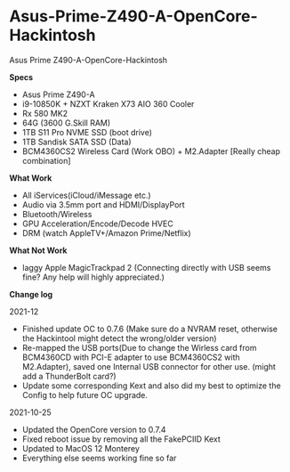 # Asus-Prime-Z490-A-OpenCore-Hackintosh
Asus Prime Z490-A-OpenCore-Hackintosh

**Specs** 
* Asus Prime Z490-A
* i9-10850K + NZXT Kraken X73 AIO 360 Cooler 
* Rx 580 MK2 
* 64G (3600 G.Skill RAM)
* 1TB S11 Pro NVME SSD (boot drive)
* 1TB Sandisk SATA SSD (Data)
* BCM4360CS2 Wireless Card (Work OBO) + M2.Adapter [Really cheap combination]

**What Work** 
* All iServices(iCloud/iMessage etc.) 
* Audio via 3.5mm port and HDMI/DisplayPort 
* Bluetooth/Wireless
* GPU Acceleration/Encode/Decode HVEC 
* DRM (watch AppleTV+/Amazon Prime/Netflix) 

**What Not Work** 
* laggy Apple MagicTrackpad 2 (Connecting directly with USB seems fine? Any help will highly appreciated.)

**Change log** 

2021-12
* Finished update OC to 0.7.6 (Make sure do a NVRAM reset, otherwise the Hackintool might detect the wrong/older version)
* Re-mapped the USB ports(Due to change the Wirless card from BCM4360CD with PCI-E adapter to use BCM4360CS2 with M2.Adapter), saved one Internal USB connector for other use. (might add a ThunderBolt card?) 
* Update some corresponding Kext and also did my best to optimize the Config to help future OC upgrade. 

2021-10-25
* Updated the OpenCore version to 0.7.4
* Fixed reboot issue by removing all the FakePCIID Kext
* Updated to MacOS 12 Monterey 
* Everything else seems working fine so far
